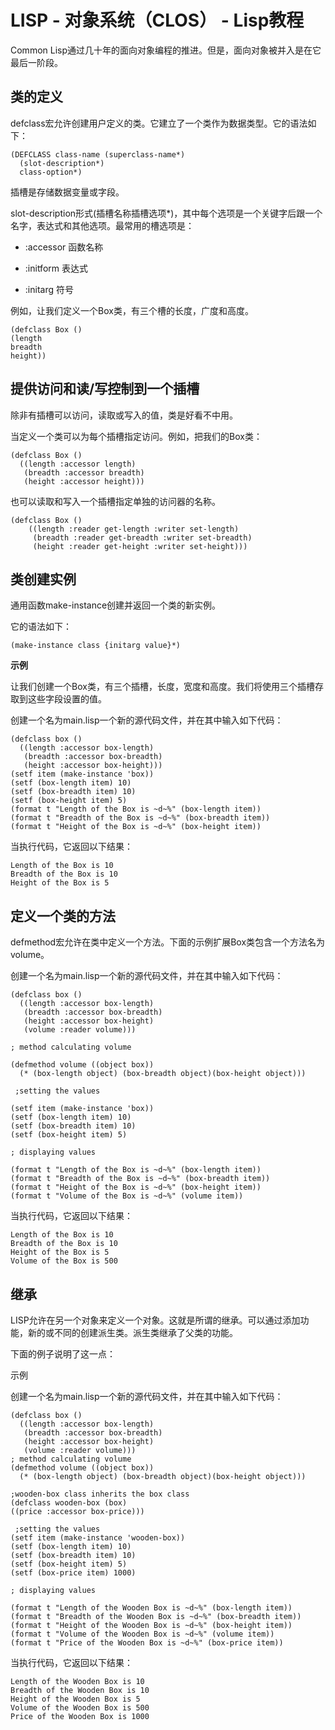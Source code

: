 # LISP - 对象系统（CLOS） - Lisp教程

Common Lisp通过几十年的面向对象编程的推进。但是，面向对象被并入是在它最后一阶段。

## 类的定义

defclass宏允许创建用户定义的类。它建立了一个类作为数据类型。它的语法如下：

```
(DEFCLASS class-name (superclass-name*)
  (slot-description*)
  class-option*)

```

插槽是存储数据变量或字段。

slot-description形式(插槽名称插槽选项*)，其中每个选项是一个关键字后跟一个名字，表达式和其他选项。最常用的槽选项是：

*   :accessor 函数名称

*   :initform 表达式

*   :initarg 符号

例如，让我们定义一个Box类，有三个槽的长度，广度和高度。

```
(defclass Box () 
(length 
breadth 
height))
```

## 提供访问和读/写控制到一个插槽

除非有插槽可以访问，读取或写入的值，类是好看不中用。

当定义一个类可以为每个插槽指定访问。例如，把我们的Box类：

```
(defclass Box ()
  ((length :accessor length)
   (breadth :accessor breadth)
   (height :accessor height)))
```

也可以读取和写入一个插槽指定单独的访问器的名称。

```
(defclass Box ()
    ((length :reader get-length :writer set-length)
     (breadth :reader get-breadth :writer set-breadth)
     (height :reader get-height :writer set-height)))
```

## 类创建实例

通用函数make-instance创建并返回一个类的新实例。

它的语法如下：

```
(make-instance class {initarg value}*)
```

**示例**

让我们创建一个Box类，有三个插槽，长度，宽度和高度。我们将使用三个插槽存取到这些字段设置的值。

创建一个名为main.lisp一个新的源代码文件，并在其中输入如下代码：

```
(defclass box ()
  ((length :accessor box-length)
   (breadth :accessor box-breadth)
   (height :accessor box-height)))
(setf item (make-instance 'box))
(setf (box-length item) 10)
(setf (box-breadth item) 10)
(setf (box-height item) 5)
(format t "Length of the Box is ~d~%" (box-length item))
(format t "Breadth of the Box is ~d~%" (box-breadth item))
(format t "Height of the Box is ~d~%" (box-height item))
```

当执行代码，它返回以下结果：

```
Length of the Box is 10
Breadth of the Box is 10
Height of the Box is 5
```

## 定义一个类的方法

defmethod宏允许在类中定义一个方法。下面的示例扩展Box类包含一个方法名为volume。

创建一个名为main.lisp一个新的源代码文件，并在其中输入如下代码：

```
(defclass box ()
  ((length :accessor box-length)
   (breadth :accessor box-breadth)
   (height :accessor box-height)
   (volume :reader volume)))

; method calculating volume   

(defmethod volume ((object box))
  (* (box-length object) (box-breadth object)(box-height object)))

 ;setting the values 

(setf item (make-instance 'box))
(setf (box-length item) 10)
(setf (box-breadth item) 10)
(setf (box-height item) 5)

; displaying values

(format t "Length of the Box is ~d~%" (box-length item))
(format t "Breadth of the Box is ~d~%" (box-breadth item))
(format t "Height of the Box is ~d~%" (box-height item))
(format t "Volume of the Box is ~d~%" (volume item))

```

当执行代码，它返回以下结果：

```
Length of the Box is 10
Breadth of the Box is 10
Height of the Box is 5
Volume of the Box is 500
```

## 继承

LISP允许在另一个对象来定义一个对象。这就是所谓的继承。可以通过添加功能，新的或不同的创建派生类。派生类继承了父类的功能。

下面的例子说明了这一点：

示例

创建一个名为main.lisp一个新的源代码文件，并在其中输入如下代码：

```
(defclass box ()
  ((length :accessor box-length)
   (breadth :accessor box-breadth)
   (height :accessor box-height)
   (volume :reader volume)))
; method calculating volume   
(defmethod volume ((object box))
  (* (box-length object) (box-breadth object)(box-height object)))

;wooden-box class inherits the box class  
(defclass wooden-box (box)
((price :accessor box-price)))

 ;setting the values 
(setf item (make-instance 'wooden-box))
(setf (box-length item) 10)
(setf (box-breadth item) 10)
(setf (box-height item) 5)
(setf (box-price item) 1000)

; displaying values

(format t "Length of the Wooden Box is ~d~%" (box-length item))
(format t "Breadth of the Wooden Box is ~d~%" (box-breadth item))
(format t "Height of the Wooden Box is ~d~%" (box-height item))
(format t "Volume of the Wooden Box is ~d~%" (volume item))
(format t "Price of the Wooden Box is ~d~%" (box-price item))

```

当执行代码，它返回以下结果：

```
Length of the Wooden Box is 10
Breadth of the Wooden Box is 10
Height of the Wooden Box is 5
Volume of the Wooden Box is 500
Price of the Wooden Box is 1000
```

 